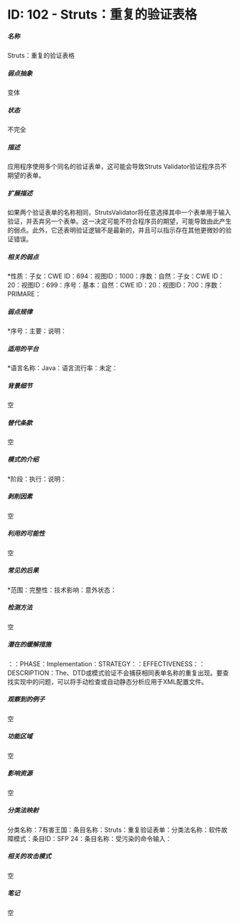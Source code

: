 # ID: 102 - Struts：重复的验证表格
<h5>名称</h5>Struts：重复的验证表格
<h5>弱点抽象</h5>变体
<h5>状态</h5>不完全
<h5>描述</h5>应用程序使用多个同名的验证表单，这可能会导致Struts Validator验证程序员不期望的表单。
<h5>扩展描述</h5>如果两个验证表单的名称相同，StrutsValidator将任意选择其中一个表单用于输入验证，并丢弃另一个表单。这一决定可能不符合程序员的期望，可能导致由此产生的弱点。此外，它还表明验证逻辑不是最新的，并且可以指示存在其他更微妙的验证错误。
<h5>相关的弱点</h5>*性质：子女：CWE ID：694：视图ID：1000：序数：自然：子女：CWE ID：20：视图ID：699：序号：基本：自然：CWE ID：20：视图ID：700：序数：PRIMARE：
<h5>弱点规律</h5>*序号：主要：说明：
<h5>适用的平台</h5>*语言名称：Java：语言流行率：未定：
<h5>背景细节</h5>空
<h5>替代条款</h5>空
<h5>模式的介绍</h5>*阶段：执行：说明：
<h5>剥削因素</h5>空
<h5>利用的可能性</h5>空
<h5>常见的后果</h5>*范围：完整性：技术影响：意外状态：
<h5>检测方法</h5>空
<h5>潜在的缓解措施</h5>：：PHASE：Implementation：STRATEGY：：EFFECTIVENESS：：DESCRIPTION：The、DTD或模式验证不会捕获相同表单名称的重复出现。要查找实现中的问题，可以将手动检查或自动静态分析应用于XML配置文件。
<h5>观察到的例子</h5>空
<h5>功能区域</h5>空
<h5>影响资源</h5>空
<h5>分类法映射</h5>分类名称：7有害王国：条目名称：Struts：重复验证表单：分类法名称：软件故障模式：条目ID：SFP 24：条目名称：受污染的命令输入：
<h5>相关的攻击模式</h5>空
<h5>笔记</h5>空

